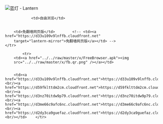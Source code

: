 

<img src="../../raw/master/x/8e0a2b81.c82003be.LanternYellow2.png" alt="蓝灯 - Lantern"/>
<table>
    <tr>
                
                <td>自由浏览</td>
        
        
        <td>免翻墙网页版</td>        <!-- <td><a href="https://d33u109v9lnffb.cloudfront.net"
        target="lantern-mirror">免翻墙网页版</a></td> -->
    </tr>
    
            <tr>
        <td><a href="../../raw/master/x/FreeBrowser.apk"><img
        src="../../raw/master/x/fb.qr.png" /></a></td>

        
        <td><a href="https://d33u109v9lnffb.cloudfront.net">https://d33u109v9lnffb.cloudfront.net</a><br/><a href="https://d59fklttdm2cm.cloudfront.net">https://d59fklttdm2cm.cloudfront.net</a><br/><a href="https://d3nz70itdw9p79.cloudfront.net">https://d3nz70itdw9p79.cloudfront.net</a><br/><a href="https://d3me66c9afc6nc.cloudfront.net">https://d3me66c9afc6nc.cloudfront.net</a><br/><a href="https://d2dy3ca9guefaz.cloudfront.net">https://d2dy3ca9guefaz.cloudfront.net</a><br/></td>    </tr>
</table>
